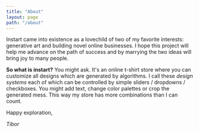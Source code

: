 ```yaml
---
title: "About"
layout: page
path: "/about"
---
```


Instart came into existence as a lovechild of two of my favorite interests: generative art and building novel online businesses. I hope this project will help me advance on the path of success and by marrying the two ideas will bring joy to many people.

**So what is instart?** You might ask. It's an online t-shirt store where you can customize all designs which are generated by algorithms. I call these *design systems* each of which can be controlled by simple sliders / dropdowns / checkboxes. You might add text, change color palettes or crop the generated mess. This way my store has more combinations than I can count.

Happy exploration,

*Tibor*
